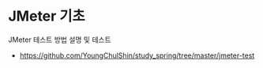 # JMeter 기초
JMeter 테스트 방법 설명 및 테스트
- https://github.com/YoungChulShin/study_spring/tree/master/jmeter-test